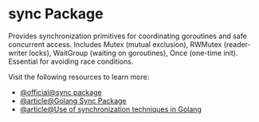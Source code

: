 # sync Package

Provides synchronization primitives for coordinating goroutines and safe concurrent access. Includes Mutex (mutual exclusion), RWMutex (reader-writer locks), WaitGroup (waiting on goroutines), Once (one-time init). Essential for avoiding race conditions.

Visit the following resources to learn more:

- [@official@sync package](https://pkg.go.dev/sync)
- [@article@Golang Sync Package](https://medium.com/@asgrr/golang-sync-4787b18fee41)
- [@article@Use of synchronization techniques in Golang](https://lebum.medium.com/use-of-synchronization-techniques-in-golang-53d75bc0a646)